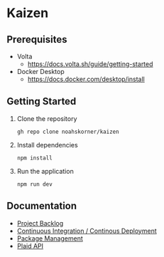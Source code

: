 # Kaizen

## Prerequisites

- Volta
  - https://docs.volta.sh/guide/getting-started
- Docker Desktop
  - https://docs.docker.com/desktop/install

## Getting Started

1. Clone the repository

   ```
   gh repo clone noahskorner/kaizen
   ```

2. Install dependencies

   ```
   npm install
   ```

3. Run the application

   ```
   npm run dev
   ```

## Documentation

- [Project Backlog](./docs/project-backlog.md)
- [Continuous Integration / Continous Deployment](./docs/ci-cd.md)
- [Package Management](./docs/packages.md)
- [Plaid API](https://plaid.com/docs/)
